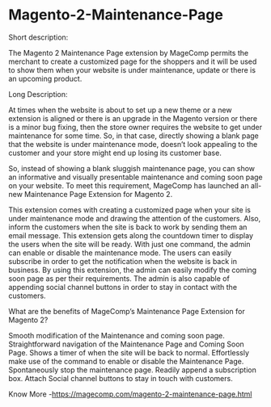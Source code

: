 # Magento-2-Maintenance-Page

Short description:

The Magento 2 Maintenance Page extension by MageComp permits the merchant to create a customized page for the shoppers and it will be used to show them when your website is under maintenance, update or there is an upcoming product.

Long Description:

At times when the website is about to set up a new theme or a new extension is aligned or there is an upgrade in the Magento version or there is a minor bug fixing, then the store owner requires the website to get under maintenance for some time. So, in that case, directly showing a blank page that the website is under maintenance mode, doesn’t look appealing to the customer and your store might end up losing its customer base. 

So, instead of showing a blank sluggish maintenance page, you can show an informative and visually presentable maintenance and coming soon page on your website. To meet this requirement, MageComp has launched an all-new Maintenance Page Extension for Magento 2.

This extension comes with creating a customized page when your site is under maintenance mode and drawing the attention of the customers. Also, inform the customers when the site is back to work by sending them an email message. This extension gets along the countdown timer to display the users when the site will be ready. With just one command, the admin can enable or disable the maintenance mode. The users can easily subscribe in order to get the notification when the website is back in business. By using this extension, the admin can easily modify the coming soon page as per their requirements. The admin is also capable of appending social channel buttons in order to stay in contact with the customers.

What are the benefits of MageComp’s Maintenance Page Extension for Magento 2?

Smooth modification of the Maintenance and coming soon page.
Straightforward navigation of the Maintenance Page and Coming Soon Page.
Shows a timer of when the site will be back to normal.
Effortlessly make use of the command to enable or disable the Maintenance Page.
Spontaneously stop the maintenance page.
Readily append a subscription box.
Attach Social channel buttons to stay in touch with customers.

Know More -https://magecomp.com/magento-2-maintenance-page.html

